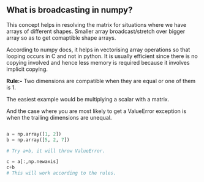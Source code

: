 ## What is broadcasting in numpy?

This concept helps in resolving the matrix for situations where we have arrays
of different shapes. Smaller array broadcast/stretch over bigger array so as to
get comaptible shape arrays.

According to numpy docs, it helps in vectorising array operations so that 
looping occurs in C and not in python. It is usually efficient since there is
no copying involved and hence less memory is required because it involves 
implicit copying.

**Rule:-** Two dimensions are compatible when they are equal or one of them is 
1.

The easiest example would be multiplying a scalar with a matrix.

And the case where you are most likely to get a ValueError exception is when the 
trailing dimensions are unequal.   

``` python 

a = np.array([1, 2])
b = np.array([5, 2, 7])

# Try a+b, it will throw ValueError.

c = a[:,np.newaxis]
c+b
# This will work according to the rules. 

``` 

